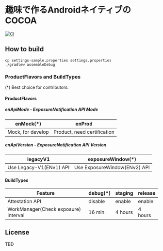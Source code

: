 # 趣味で作るAndroidネイティブのCOCOA

[![CI](https://github.com/keiji/cocoa-android/actions/workflows/CI.yml/badge.svg?branch=main)](https://github.com/keiji/cocoa-android/actions/workflows/CI.yml)


## How to build

```
cp settings-sample.properties settings.properties 
./gradlew assembleDebug
```

### ProductFlavors and BuildTypes

(*) Best choice for contributors.

#### ProductFlavors

##### enApiMode - ExposureNotification API Mode
|  enMock(*)  |  enProd  |
| ---- | ---- |
|  Mock, for develop  |  Product, need certification  |

##### enApiVersion - ExposureNotification API Version
|  legacyV1  |  exposureWindow(*)  |
| ---- | ---- |
|  Use Legacy-V1(ENv1) API  |  Use ExposureWindow(ENv2) API  |

#### BuildTypes

|  Feature  |  debug(*)  |  staging  | release  |
| ---- | ---- | ---- | ---- |
|  Attestation API  |  disable  |  enable  |  enable  |
|  WorkManager(Check exposure) interval  |  16 min  |  4 hours  |  4 hours  |


## License

TBD
